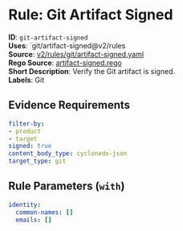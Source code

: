 # Rule: Git Artifact Signed

**ID**: `git-artifact-signed`  
**Uses**: `git/artifact-signed@v2/rules  
**Source**: [v2/rules/git/artifact-signed.yaml](https://github.com/scribe-public/sample-policies/v2/rules/git/artifact-signed.yaml)  
**Rego Source**: [artifact-signed.rego](https://github.com/scribe-public/sample-policies/v2/rules/git/artifact-signed.rego)  
**Short Description**: Verify the Git artifact is signed.  
**Labels**: Git

## Evidence Requirements

```yaml
filter-by:
- product
- target
signed: true
content_body_type: cyclonedx-json
target_type: git
```
## Rule Parameters (`with`)

```yaml
identity:
  common-names: []
  emails: []
```
